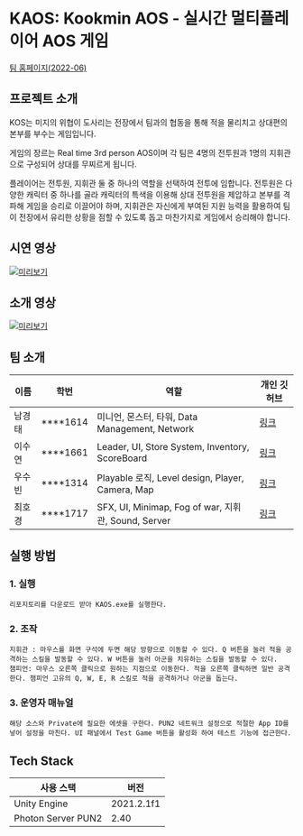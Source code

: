 # KAOS: Kookmin AOS - 실시간 멀티플레이어 AOS 게임

[팀 홈페이지(2022-06)](https://kookmin-sw.github.io/capstone-2022-06/)

## 프로젝트 소개

KOS는 미지의 위협이 도사리는 전장에서 팀과의 협동을 통해 적을 물리치고 상대편의 본부를 부수는 게임입니다.

게임의 장르는 Real time 3rd person AOS이며 각 팀은 4명의 전투원과 1명의 지휘관으로 구성되어 상대를 무찌르게 됩니다.

플레이어는 전투원, 지휘관 둘 중 하나의 역할을 선택하여 전투에 임합니다. 전투원은 다양한 캐릭터 중 하나를 골라 캐릭터의 특색을 이용해 상대 전투원을 제압하고 본부를 격파해 게임을 승리로 이끌어야 하며, 지휘관은 자신에게 부여된 지원 능력을 활용하여 팀이 전장에서 유리한 상황을 점할 수 있도록 돕고 마찬가지로 게임에서 승리해야 합니다.

## 시연 영상
[![미리보기](https://img.youtu.be/m6UGTNKuGWw/0.jpg)](https://youtu.be/m6UGTNKuGWw)

## 소개 영상

[![미리보기](https://img.youtube.com/vi/QYNwbZHmh8g/0.jpg)](https://youtu.be/N5zG3Yk2-gw)

## 팀 소개

|이름|학번|역할|개인 깃허브|
|-|-|-|-|
|남경태|****1614|미니언, 몬스터, 타워, Data Management, Network |[링크](https://github.com/namgyeongtae)|
|이수연|****1661|Leader, UI, Store System, Inventory, ScoreBoard|[링크](https://github.com/2Baekgu)|
|우수빈|****1314|Playable 로직, Level design, Player, Camera, Map|[링크](https://github.com/wsb8618)|
|최호경|****1717|SFX, UI, Minimap, Fog of war, 지휘관, Sound, Server|[링크](https://github.com/nicotina04)|

## 실행 방법

### 1. 실행

    리포지토리를 다운로드 받아 KAOS.exe를 실행한다.
### 2. 조작

    지휘관 : 마우스를 화면 구석에 두면 해당 방향으로 이동할 수 있다. Q 버튼을 눌러 적을 공격하는 스킬을 발동할 수 있다. W 버튼을 눌러 아군을 치유하는 스킬을 발동할 수 있다.
    챔피언: 마우스 오른쪽 클릭으로 원하는 지점으로 이동한다. 적을 오른쪽 클릭하면 일반 공격한다. 챔피언 고유의 Q, W, E, R 스킬로 적을 공격하거나 아군을 돕는다.
### 3. 운영자 매뉴얼

    해당 소스와 Private에 필요한 에셋을 구한다. PUN2 네트워크 설정으로 적절한 App ID를 넣어 설정을 마친다. UI 패널에서 Test Game 버튼을 활성화 하여 테스트 기능에 접근한다.

## Tech Stack

|사용 스택|버전|
|-|-|
|Unity Engine|2021.2.1f1|
|Photon Server PUN2|2.40|
